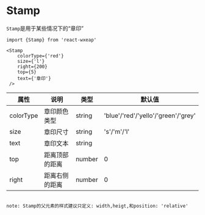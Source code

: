 # Stamp

`Stamp`是用于某些情况下的“章印”

```
import {Stamp} from 'react-wxeap'

<Stamp 
    colorType={'red'} 
    size={'l'} 
    right={200} 
    top={5} 
    text={'章印'}
 />

```

| 属性 | 说明 | 类型 | 默认值 |
| ----|-----|------|------ |
| colorType | 章印颜色类型 | string  | 'blue'/'red'/'yello'/'green'/'grey' |
| size | 章印尺寸 | string | 's'/'m'/'l' |
| text | 章印文本 | string |    |
| top | 距离顶部的距离 | number | 0 |
| right | 距离右侧的距离 | number | 0 |

```

note: Stamp的父元素的样式建议只定义: width,heigt,和position: 'relative'